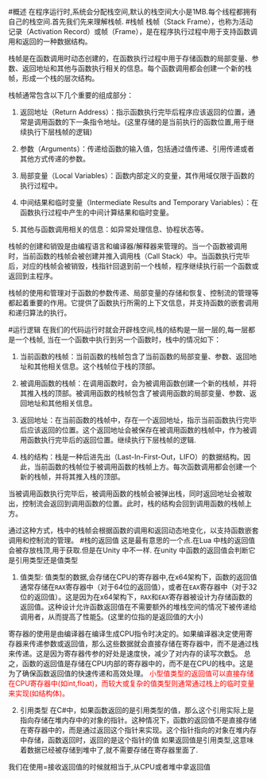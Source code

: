 #概述
在程序运行时,系统会分配栈空间,默认的栈空间大小是1MB.每个线程都拥有自己的栈空间.首先我们先来理解栈帧.
#栈帧
栈帧（Stack Frame），也称为活动记录（Activation Record）或帧（Frame），是在程序执行过程中用于支持函数调用和返回的一种数据结构。

栈帧是在函数调用时动态创建的，在函数执行过程中用于存储函数的局部变量、参数、返回地址和其他与函数执行相关的信息。每个函数调用都会创建一个新的栈帧，形成一个栈的层次结构。

栈帧通常包含以下几个重要的组成部分：

1. 返回地址（Return Address）：指示函数执行完毕后程序应该返回的位置，通常是调用函数的下一条指令地址。(这里存储的是当前执行的函数位置,用于继续执行下层栈帧的逻辑)
    
2. 参数（Arguments）：传递给函数的输入值，包括通过值传递、引用传递或者其他方式传递的参数。
    
3. 局部变量（Local Variables）：函数内部定义的变量，其作用域仅限于函数的执行过程中。
    
4. 中间结果和临时变量（Intermediate Results and Temporary Variables）：在函数执行过程中产生的中间计算结果和临时变量。
    
5. 其他与函数调用相关的信息：如异常处理信息、协程状态等。
    

栈帧的创建和销毁是由编程语言和编译器/解释器来管理的。当一个函数被调用时，当前函数的栈帧会被创建并推入调用栈（Call Stack）中。当函数执行完毕后，对应的栈帧会被销毁，栈指针回退到前一个栈帧，程序继续执行前一个函数或返回到主程序。

栈帧的使用和管理对于函数的参数传递、局部变量的存储和恢复、控制流的管理等都起着重要的作用。它提供了函数执行所需的上下文信息，并支持函数的嵌套调用和递归算法的执行。


#运行逻辑 
在我们的代码运行时就会开辟栈空间,栈的结构是一层一层的,每一层都是一个栈帧,
当在一个函数中执行到另一个函数时，栈中的情况如下：

1. 当前函数的栈帧：当前函数的栈帧包含了当前函数的局部变量、参数、返回地址和其他相关信息。这个栈帧位于栈的顶部。
    
2. 被调用函数的栈帧：在调用函数时，会为被调用函数创建一个新的栈帧，并将其推入栈的顶部。被调用函数的栈帧包含了被调用函数的局部变量、参数、返回地址和其他相关信息。
    
3. 返回地址：在当前函数的栈帧中，存在一个返回地址，指示当前函数执行完毕后应该返回的位置。这个返回地址会被保存在被调用函数的栈帧中，作为被调用函数执行完毕后的返回位置。继续执行下层栈帧的逻辑.
    
4. 栈的结构：栈是一种后进先出（Last-In-First-Out，LIFO）的数据结构。因此，当前函数的栈帧位于被调用函数的栈帧上方。每次函数调用都会创建一个新的栈帧，并将其推入栈的顶部。
    

当被调用函数执行完毕后，被调用函数的栈帧会被弹出栈，同时返回地址会被取出，控制流会返回到调用函数的位置。此时，栈的结构会回到调用函数的栈帧上方。

通过这种方式，栈中的栈帧会根据函数的调用和返回动态地变化，以支持函数嵌套调用和控制流的管理。
#栈的返回值
这是最有意思的一个点.在Lua 中栈的返回值会被存放栈顶,用于获取.但是在Unity 中不一样.
在unity 中函数的返回值会判断它是引用类型还是值类型
1. 值类型: 值类型的数据,会存储在CPU的寄存器中,在x64架构下，函数的返回值通常存储在`RAX`寄存器中（对于64位的返回值），或者在`EAX`寄存器中（对于32位的返回值）。这是因为在x64架构下，`RAX`和`EAX`寄存器被设计为存储函数的返回值。这种设计允许函数返回值在不需要额外的堆栈空间的情况下被传递给调用者，从而提高了性能[5](https://www.51cto.com/article/629172.html)。(这里的位指的是返回值的大小)

寄存器的使用是由编译器在编译生成CPU指令时决定的。如果编译器决定使用寄存器来传递参数或返回值，那么这些数据就会直接存储在寄存器中，而不是通过栈来传递。这是因为寄存器传参的好处是速度快，减少了对内存的读写次数[5](https://www.51cto.com/article/629172.html)。
总之，函数的返回值是存储在CPU内部的寄存器中的，而不是在CPU的栈中。这是为了确保函数返回值的快速传递和高效处理。
<font color=red>小型值类型的返回值可以直接存储在CPU寄存器中(如int,float)，而较大或复杂的值类型则通常通过栈上的临时变量来实现(如结构体)。</font>

2. 引用类型
在C#中，如果函数返回的是引用类型的值，那么这个引用实际上是指向存储在堆内存中的对象的指针。这种情况下，函数的返回值不是直接存储在寄存器中的，而是通过返回这个指针来实现。这个指针指向的对象在堆内存中存储，函数返回时，返回的是这个指针的值
如果返回值是引用类型,这意味着数据已经被存储到堆中了,就不需要存储在寄存器里面了.

我们在使用=接收返回值的时候就相当于,从CPU或者堆中拿返回值